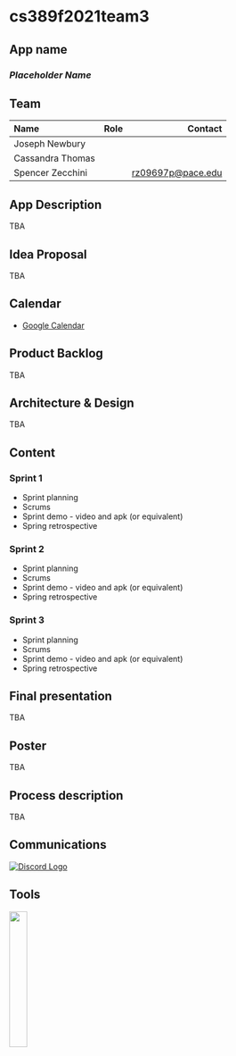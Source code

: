 # cs389f2021team3

## App name
### *Placeholder Name*

## Team

| Name              | Role  | Contact           |
|:----------------- |:-----:| -----------------:|
| Joseph Newbury    |       |                   |
| Cassandra Thomas  |       |                   |
| Spencer Zecchini  |       | rz09697p@pace.edu |


## App Description
TBA

## Idea Proposal
TBA

## Calendar
* [Google Calendar](https://calendar.google.com/calendar/u/0?cid=aXZoMmU3NjhzMjRkdGlxZWYwcXZvbzhxcjBAZ3JvdXAuY2FsZW5kYXIuZ29vZ2xlLmNvbQ)

## Product Backlog
TBA

## Architecture & Design
TBA

## Content
### Sprint 1
* Sprint planning
* Scrums
* Sprint demo - video and apk (or equivalent)
* Spring retrospective

### Sprint 2
* Sprint planning
* Scrums
* Sprint demo - video and apk (or equivalent)
* Spring retrospective

### Sprint 3 
* Sprint planning
* Scrums
* Sprint demo - video and apk (or equivalent)
* Spring retrospective

## Final presentation
TBA

## Poster
TBA

## Process description
TBA

## Communications
[![Discord Logo](https://external-content.duckduckgo.com/iu/?u=https%3A%2F%2Flogo-logos.com%2Fwp-content%2Fuploads%2F2018%2F03%2FDiscord_Logo.png&f=1&nofb=1)](https://discord.com/)

## Tools
<img src="https://techcrunch.com/wp-content/uploads/2017/02/android-studio-logo.png?w=764" width="25%" height="25%">
